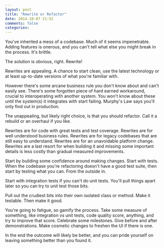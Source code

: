 ```yaml
---
layout: post
title: "Rewrite or Refactor"
date: 2014-10-07 21:52
comments: false
categories: 
---
```


You've inherited a mess of a codebase. Much of it seems impenetrable. Adding features is onerous, and you can't tell what else you might break in the process. It's brittle.

The solution is obvious, right. Rewrite!

Rewrites are appealing. A chance to start clean, use the latest technology or at least up-to-date versions of what you're familiar with.

However there's some arcane business rule you don't know about and can't easily see. There's some forgotten piece of hard earned workaround, crucial to interoperating with another system. You won't know about these until the system(s) it integrates with start failing. Murphy's Law says you'll only find out in production.

The unappealing, but likely right choice, is that you should refactor. Call it a rebuild or an overhaul if you like.

Rewrites are for code with great tests and test coverage. Rewrites are for well understood business rules. Rewrites are for legacy codebases that are still easy to understand. Rewrites are for an unavoidable platform change. Rewrites are a last resort for when building it and missing some important details is less costly than gradual measured improvements.

Start by building some confidence around making changes. Start with tests. When the codebase you're refactoring doesn't have a good test suite, then start by testing what you can. From the outside in.

Start with integration tests if you can't do unit tests. You'll pull things apart later so you can try to unit test those bits.

Pull out the crudiest bits into their own isolated class or method. Make it testable. Then make it good.

You're going to fatigue, so gamify the process. Take some measure of something, like integration vs unit tests, code quality score, anything, and try to improve that score. Celebrate some milestones. Give before and after demonstrations. Make cosmetic changes to freshen the UI if there is one.

In the end the outcome will likely be better, and you can pride yourself on leaving something better than you found it.
